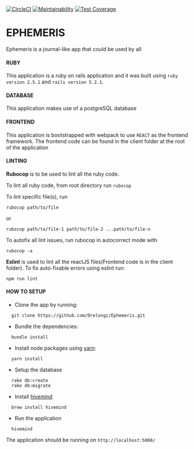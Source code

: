 [![CircleCI](https://circleci.com/gh/saheedt/Ephemeris/tree/develop.svg?style=svg)](https://circleci.com/gh/saheedt/Ephemeris/tree/develop)
[![Maintainability](https://api.codeclimate.com/v1/badges/c12792e08691cac7adfb/maintainability)](https://codeclimate.com/github/saheedt/Ephemeris/maintainability)
[![Test Coverage](https://api.codeclimate.com/v1/badges/c12792e08691cac7adfb/test_coverage)](https://codeclimate.com/github/saheedt/Ephemeris/test_coverage)

# EPHEMERIS

Ephemeris is a journal-like app that could be used by all

#### RUBY
This application is a ruby on rails application and it was built using `ruby version 2.5.1` and `rails version 5.2.1`.

#### DATABASE
This application makes use of a postgreSQL database

#### FRONTEND
This application is bootstrapped with webpack to use `REACT` as the frontend framework. The frontend code can be found in the client folder at the root of the application

#### LINTING
**Rubocop** is to be used to lint all the ruby code.

To lint all ruby code, from root directory run `rubocop`

To lint specific file(s), run
```
rubocop path/to/file
```
or  
```
rubocop path/to/file-1 path/to/file-2 ...path/to/file-n
```

To autofix all lint issues, run rubocop in autocorrect mode with 
```
rubocop -a
```


**Eslint** is used to lint all the reactJS files(Frontend code is in the client folder). To fix auto-fixable errors using eslint run:
````
npm run lint
````

#### HOW TO SETUP

* Clone the app by running:
```
  git clone https://github.com/Orelongz/Ephemeris.git
```

* Bundle the dependencies:
```
  bundle install
```

* Install node packages using [yarn](https://yarnpkg.com/lang/en/docs/install/#mac-stable):
```
  yarn install
```

* Setup the database
```
  rake db:create
  rake db:migrate
```

* Install [hivemind](https://github.com/DarthSim/hivemind)
```
  brew install hivemind
```

* Run the application
```
  hivemind
```

The application should be running on `http://localhost:5000/`
